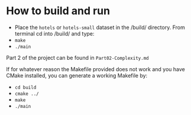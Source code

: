 # How to build and run
* Place the `hotels` or `hotels-small` dataset in the /build/ directory. From terminal cd into /build/ and type:
* `make`
* `./main`

Part 2 of the project can be found in `Part02-Complexity.md`

If for whatever reason the Makefile provided does not work and you have CMake installed, you can generate a working Makefile by:
* `cd build`
* `cmake ../`
* `make`
* `./main`
